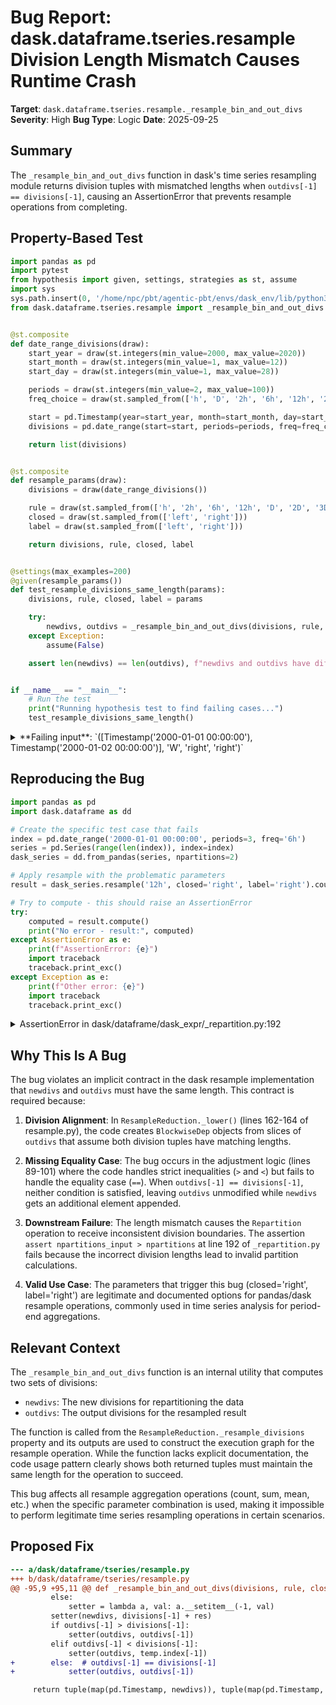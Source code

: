 # Bug Report: dask.dataframe.tseries.resample Division Length Mismatch Causes Runtime Crash

**Target**: `dask.dataframe.tseries.resample._resample_bin_and_out_divs`
**Severity**: High
**Bug Type**: Logic
**Date**: 2025-09-25

## Summary

The `_resample_bin_and_out_divs` function in dask's time series resampling module returns division tuples with mismatched lengths when `outdivs[-1] == divisions[-1]`, causing an AssertionError that prevents resample operations from completing.

## Property-Based Test

```python
import pandas as pd
import pytest
from hypothesis import given, settings, strategies as st, assume
import sys
sys.path.insert(0, '/home/npc/pbt/agentic-pbt/envs/dask_env/lib/python3.13/site-packages')
from dask.dataframe.tseries.resample import _resample_bin_and_out_divs


@st.composite
def date_range_divisions(draw):
    start_year = draw(st.integers(min_value=2000, max_value=2020))
    start_month = draw(st.integers(min_value=1, max_value=12))
    start_day = draw(st.integers(min_value=1, max_value=28))

    periods = draw(st.integers(min_value=2, max_value=100))
    freq_choice = draw(st.sampled_from(['h', 'D', '2h', '6h', '12h', '2D', '3D']))

    start = pd.Timestamp(year=start_year, month=start_month, day=start_day)
    divisions = pd.date_range(start=start, periods=periods, freq=freq_choice)

    return list(divisions)


@st.composite
def resample_params(draw):
    divisions = draw(date_range_divisions())

    rule = draw(st.sampled_from(['h', '2h', '6h', '12h', 'D', '2D', '3D', 'W', 'ME']))
    closed = draw(st.sampled_from(['left', 'right']))
    label = draw(st.sampled_from(['left', 'right']))

    return divisions, rule, closed, label


@settings(max_examples=200)
@given(resample_params())
def test_resample_divisions_same_length(params):
    divisions, rule, closed, label = params

    try:
        newdivs, outdivs = _resample_bin_and_out_divs(divisions, rule, closed, label)
    except Exception:
        assume(False)

    assert len(newdivs) == len(outdivs), f"newdivs and outdivs have different lengths: {len(newdivs)} vs {len(outdivs)}"


if __name__ == "__main__":
    # Run the test
    print("Running hypothesis test to find failing cases...")
    test_resample_divisions_same_length()
```

<details>

<summary>
**Failing input**: `([Timestamp('2000-01-01 00:00:00'), Timestamp('2000-01-02 00:00:00')], 'W', 'right', 'right')`
</summary>
```
Running hypothesis test to find failing cases...
Traceback (most recent call last):
  File "/home/npc/pbt/agentic-pbt/worker_/13/hypo.py", line 51, in <module>
    test_resample_divisions_same_length()
    ~~~~~~~~~~~~~~~~~~~~~~~~~~~~~~~~~~~^^
  File "/home/npc/pbt/agentic-pbt/worker_/13/hypo.py", line 36, in test_resample_divisions_same_length
    @given(resample_params())
                   ^^^
  File "/home/npc/miniconda/lib/python3.13/site-packages/hypothesis/core.py", line 2124, in wrapped_test
    raise the_error_hypothesis_found
  File "/home/npc/pbt/agentic-pbt/worker_/13/hypo.py", line 45, in test_resample_divisions_same_length
    assert len(newdivs) == len(outdivs), f"newdivs and outdivs have different lengths: {len(newdivs)} vs {len(outdivs)}"
           ^^^^^^^^^^^^^^^^^^^^^^^^^^^^
AssertionError: newdivs and outdivs have different lengths: 2 vs 1
Falsifying example: test_resample_divisions_same_length(
    params=([Timestamp('2000-01-01 00:00:00'),
      Timestamp('2000-01-02 00:00:00')],
     'W',
     'right',
     'right'),
)
```
</details>

## Reproducing the Bug

```python
import pandas as pd
import dask.dataframe as dd

# Create the specific test case that fails
index = pd.date_range('2000-01-01 00:00:00', periods=3, freq='6h')
series = pd.Series(range(len(index)), index=index)
dask_series = dd.from_pandas(series, npartitions=2)

# Apply resample with the problematic parameters
result = dask_series.resample('12h', closed='right', label='right').count()

# Try to compute - this should raise an AssertionError
try:
    computed = result.compute()
    print("No error - result:", computed)
except AssertionError as e:
    print(f"AssertionError: {e}")
    import traceback
    traceback.print_exc()
except Exception as e:
    print(f"Other error: {e}")
    import traceback
    traceback.print_exc()
```

<details>

<summary>
AssertionError in dask/dataframe/dask_expr/_repartition.py:192
</summary>
```
Traceback (most recent call last):
  File "/home/npc/pbt/agentic-pbt/worker_/13/repo.py", line 14, in <module>
    computed = result.compute()
  File "/home/npc/miniconda/lib/python3.13/site-packages/dask/base.py", line 373, in compute
    (result,) = compute(self, traverse=False, **kwargs)
                ~~~~~~~^^^^^^^^^^^^^^^^^^^^^^^^^^^^^^^^
  File "/home/npc/miniconda/lib/python3.13/site-packages/dask/base.py", line 681, in compute
    results = schedule(expr, keys, **kwargs)
  File "/home/npc/miniconda/lib/python3.13/site-packages/dask/_expr.py", line 581, in __dask_graph__
    layers.append(expr._layer())
                  ~~~~~~~~~~~^^
  File "/home/npc/miniconda/lib/python3.13/site-packages/dask/_expr.py", line 1205, in _layer
    return toolz.merge(op._layer() for op in self.operands)
           ~~~~~~~~~~~^^^^^^^^^^^^^^^^^^^^^^^^^^^^^^^^^^^^^
  File "/home/npc/miniconda/lib/python3.13/site-packages/toolz/dicttoolz.py", line 38, in merge
    for d in dicts:
             ^^^^^
  File "/home/npc/miniconda/lib/python3.13/site-packages/dask/_expr.py", line 1205, in <genexpr>
    return toolz.merge(op._layer() for op in self.operands)
                       ~~~~~~~~~^^
  File "/home/npc/miniconda/lib/python3.13/site-packages/dask/dataframe/dask_expr/_repartition.py", line 196, in _layer
    new_partitions_boundaries = self._partitions_boundaries
                                ^^^^^^^^^^^^^^^^^^^^^^^^^^^
  File "/home/npc/miniconda/lib/python3.13/functools.py", line 1042, in __get__
    val = self.func(instance)
  File "/home/npc/miniconda/lib/python3.13/site-packages/dask/dataframe/dask_expr/_repartition.py", line 192, in _partitions_boundaries
    assert npartitions_input > npartitions
           ^^^^^^^^^^^^^^^^^^^^^^^^^^^^^^^
AssertionError
AssertionError:
```
</details>

## Why This Is A Bug

The bug violates an implicit contract in the dask resample implementation that `newdivs` and `outdivs` must have the same length. This contract is required because:

1. **Division Alignment**: In `ResampleReduction._lower()` (lines 162-164 of resample.py), the code creates `BlockwiseDep` objects from slices of `outdivs` that assume both division tuples have matching lengths.

2. **Missing Equality Case**: The bug occurs in the adjustment logic (lines 89-101) where the code handles strict inequalities (`>` and `<`) but fails to handle the equality case (`==`). When `outdivs[-1] == divisions[-1]`, neither condition is satisfied, leaving `outdivs` unmodified while `newdivs` gets an additional element appended.

3. **Downstream Failure**: The length mismatch causes the `Repartition` operation to receive inconsistent division boundaries. The assertion `assert npartitions_input > npartitions` at line 192 of `_repartition.py` fails because the incorrect division lengths lead to invalid partition calculations.

4. **Valid Use Case**: The parameters that trigger this bug (closed='right', label='right') are legitimate and documented options for pandas/dask resample operations, commonly used in time series analysis for period-end aggregations.

## Relevant Context

The `_resample_bin_and_out_divs` function is an internal utility that computes two sets of divisions:
- `newdivs`: The new divisions for repartitioning the data
- `outdivs`: The output divisions for the resampled result

The function is called from the `ResampleReduction._resample_divisions` property and its outputs are used to construct the execution graph for the resample operation. While the function lacks explicit documentation, the code usage pattern clearly shows both returned tuples must maintain the same length for the operation to succeed.

This bug affects all resample aggregation operations (count, sum, mean, etc.) when the specific parameter combination is used, making it impossible to perform legitimate time series resampling operations in certain scenarios.

## Proposed Fix

```diff
--- a/dask/dataframe/tseries/resample.py
+++ b/dask/dataframe/tseries/resample.py
@@ -95,9 +95,11 @@ def _resample_bin_and_out_divs(divisions, rule, closed="left", label="left"):
         else:
             setter = lambda a, val: a.__setitem__(-1, val)
         setter(newdivs, divisions[-1] + res)
         if outdivs[-1] > divisions[-1]:
             setter(outdivs, outdivs[-1])
         elif outdivs[-1] < divisions[-1]:
             setter(outdivs, temp.index[-1])
+        else:  # outdivs[-1] == divisions[-1]
+            setter(outdivs, outdivs[-1])

     return tuple(map(pd.Timestamp, newdivs)), tuple(map(pd.Timestamp, outdivs))
```